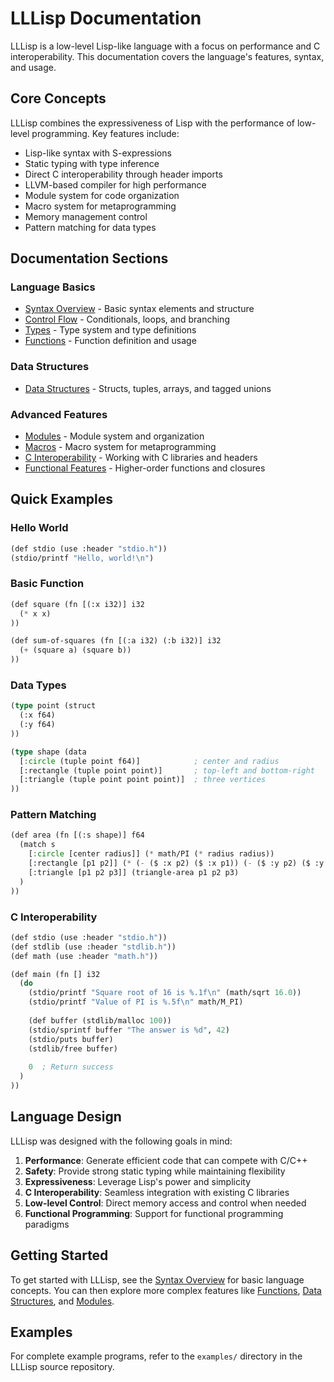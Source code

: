 # LLLisp Documentation

LLLisp is a low-level Lisp-like language with a focus on performance and C interoperability. This documentation covers the language's features, syntax, and usage.

## Core Concepts

LLLisp combines the expressiveness of Lisp with the performance of low-level programming. Key features include:

- Lisp-like syntax with S-expressions
- Static typing with type inference
- Direct C interoperability through header imports
- LLVM-based compiler for high performance
- Module system for code organization
- Macro system for metaprogramming
- Memory management control
- Pattern matching for data types

## Documentation Sections

### Language Basics
- [Syntax Overview](syntax_overview.md) - Basic syntax elements and structure
- [Control Flow](control_flow.md) - Conditionals, loops, and branching
- [Types](types.md) - Type system and type definitions
- [Functions](functions.md) - Function definition and usage

### Data Structures
- [Data Structures](data_structures.md) - Structs, tuples, arrays, and tagged unions

### Advanced Features
- [Modules](modules.md) - Module system and organization
- [Macros](macros.md) - Macro system for metaprogramming
- [C Interoperability](c_interop.md) - Working with C libraries and headers
- [Functional Features](functional_features.md) - Higher-order functions and closures

## Quick Examples

### Hello World
```lisp
(def stdio (use :header "stdio.h"))
(stdio/printf "Hello, world!\n")
```

### Basic Function
```lisp
(def square (fn [(:x i32)] i32
  (* x x)
))

(def sum-of-squares (fn [(:a i32) (:b i32)] i32
  (+ (square a) (square b))
))
```

### Data Types
```lisp
(type point (struct
  (:x f64)
  (:y f64)
))

(type shape (data
  [:circle (tuple point f64)]            ; center and radius
  [:rectangle (tuple point point)]       ; top-left and bottom-right
  [:triangle (tuple point point point)]  ; three vertices
))
```

### Pattern Matching
```lisp
(def area (fn [(:s shape)] f64
  (match s
    [:circle [center radius]] (* math/PI (* radius radius))
    [:rectangle [p1 p2]] (* (- ($ :x p2) ($ :x p1)) (- ($ :y p2) ($ :y p1)))
    [:triangle [p1 p2 p3]] (triangle-area p1 p2 p3)
  )
))
```

### C Interoperability
```lisp
(def stdio (use :header "stdio.h"))
(def stdlib (use :header "stdlib.h"))
(def math (use :header "math.h"))

(def main (fn [] i32
  (do
    (stdio/printf "Square root of 16 is %.1f\n" (math/sqrt 16.0))
    (stdio/printf "Value of PI is %.5f\n" math/M_PI)
    
    (def buffer (stdlib/malloc 100))
    (stdio/sprintf buffer "The answer is %d", 42)
    (stdio/puts buffer)
    (stdlib/free buffer)
    
    0  ; Return success
  )
))
```

## Language Design

LLLisp was designed with the following goals in mind:

1. **Performance**: Generate efficient code that can compete with C/C++
2. **Safety**: Provide strong static typing while maintaining flexibility
3. **Expressiveness**: Leverage Lisp's power and simplicity
4. **C Interoperability**: Seamless integration with existing C libraries
5. **Low-level Control**: Direct memory access and control when needed
6. **Functional Programming**: Support for functional programming paradigms

## Getting Started

To get started with LLLisp, see the [Syntax Overview](syntax_overview.md) for basic language concepts. You can then explore more complex features like [Functions](functions.md), [Data Structures](data_structures.md), and [Modules](modules.md).

## Examples

For complete example programs, refer to the `examples/` directory in the LLLisp source repository. 